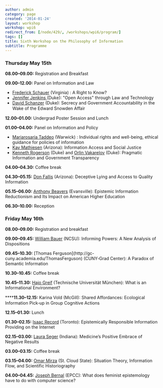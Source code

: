 ```yaml
---
author: admin
category: page
created: '2014-01-24'
layout: workshop
workshop: wpi6
redirect_from: [/node/429/, /workshops/wpi6/program/]
tags: []
title: Sixth Workshop on the Philosophy of Information
subtitle: Programme
---
```


### Thursday May 15th

**08.00–09.00:** Registration and Breakfast

**09.00–12.00:** Panel on Information and Law

  * [Frederick Schauer](http://www.law.virginia.edu/lawweb/faculty.nsf/fhpbi/1206076) (Virginia) : A Right to Know?
  * [Jennifer Jenkins](http://web.law.duke.edu/cspd/)[ ](http://www.giurisprudenza.unito.it/do/docenti.pl/Show?_id=upagallo)(Duke): "Open Access" through Law and Technology
  * [David Schanzer](http://fds.duke.edu/db/Sanford/faculty/schanzer) (Duke): Secrecy and Government Accountability in the Wake of the Edward Snowden Aﬀair

**12.00–01.00:** Undergrad Poster Session and Lunch

**01.00–04.00:** Panel on Information and Policy

  * [Mariarosaria Taddeo](http://www2.warwick.ac.uk/fac/soc/pais/people/taddeo/) (Warwick) : Individual rights and well-being, ethical guidance for policies of information
  * [Kay Mathiesen](http://sirls.arizona.edu/kay-mathiesen) (Arizona): Information Access and Social Justice
  * [Kenneth Rogerson](http://fds.duke.edu/db/Sanford/rogerson) (Duke) and [Orlin Vakarelov](http://people.duke.edu/%7Eov7/index.html) (Duke): Pragmatic Information and Government Transparency

**04.00–04.30:** Coffee break

**04.30–05.15:**  [Don Fallis](http://sirls.arizona.edu/don-fallis) (Arizona):
Deceptive Lying and Access to Quality Information

**05.15–06.00:**  [Anthony Beavers](http://www.afbeavers.net) (Evansville):
Epistemic Information Reductionism and Its Impact on American Higher Education

**06.30–10.00:** Reception

###  Friday May 16th

**08.00–09.00:** Registration and breakfast

**09.00–09.45:**  [William Bauer](http://www.wabauer.com) (NCSU): Informing
Powers: A New Analysis of Dispositions

**09.45–10.30:**  [Thomas Ferguson](http://gc-
cuny.academia.edu/ThomasFerguson) (CUNY‐Grad Center): A Paradox of Semantic
Information

**10.30–10.45:** Coffee break

**10.45–11.30:**  [Hajo Greif](http://wwwu.aau.at/hgreif/) (Technische
Universität München): What is an Informational Environment?

******11.30–12.15:**  Karina Vold (McGill): Shared Aﬀordances: Ecological
Information Pick‐up in Group Cognitive Actions

**12.15–01.30:** Lunch

**01.30–02.15:**  [Isaac Record](http://www.isaacrecord.com) (Toronto):
Epistemically Responsible Information Providing on the Internet

**02.15–03.00:**  [Laura Seger](http://mypage.iu.edu/~lmseger/) (Indiana):
Medicine’s Positive Embrace of Negative Results

**03.00–03.15:** Coffee break

**03.15–04.00:**  [Omar
Mirza](http://www.stcloudstate.edu/philosophy/faculty.asp) (St. Cloud State):
Situation Theory, Information Flow, and Scientific Historiography

**04.00–04.45:**  [Joseph Bernal](http://utep.academia.edu/JosephBernal)
(EPCC): What does feminist epistemology have to do with computer science?

